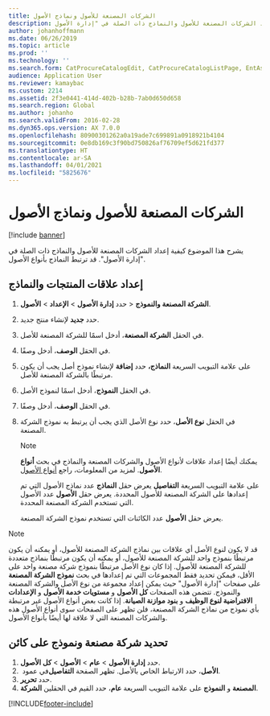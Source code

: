 ```yaml
---
title: الشركات المصنعة للأصول ونماذج الأصول
description: يشرح هذا الموضوع كيفية إعداد الشركات المصنعة للأصول والنماذج ذات الصلة في "إدارة الأصول".
author: johanhoffmann
ms.date: 06/26/2019
ms.topic: article
ms.prod: ''
ms.technology: ''
ms.search.form: CatProcureCatalogEdit, CatProcureCatalogListPage, EntAssetProductLookup, EntAssetModelLookup, EntAssetProduct
audience: Application User
ms.reviewer: kamaybac
ms.custom: 2214
ms.assetid: 2f3e0441-414d-402b-b28b-7ab0d650d658
ms.search.region: Global
ms.author: johanho
ms.search.validFrom: 2016-02-28
ms.dyn365.ops.version: AX 7.0.0
ms.openlocfilehash: 80900301262a0a19ade7c699891a0918921b4104
ms.sourcegitcommit: 0e8db169c3f90bd750826af76709ef5d621fd377
ms.translationtype: HT
ms.contentlocale: ar-SA
ms.lasthandoff: 04/01/2021
ms.locfileid: "5825676"
---
```

# <a name="asset-manufacturers-and-models"></a>الشركات المصنعة للأصول ونماذج الأصول

[!include [banner](../../includes/banner.md)]

 

يشرح هذا الموضوع كيفية إعداد الشركات المصنعة للأصول والنماذج ذات الصلة في "إدارة الأصول". قد ترتبط النماذج بأنواع الأصول.

## <a name="set-up-product-model-relations"></a>إعداد علاقات المنتجات والنماذج

1. حدد **إدارة الأصول** \> **الإعداد** \> **الأصول‏‎** \> **الشركة المصنعة والنموذج‬**.
2. حدد **جديد** لإنشاء منتج جديد.
3. في الحقل **الشركة المصنعة**، أدخل اسمًا للشركة المصنعة للأصل.
4. في الحقل **الوصف**، أدخل وصفًا.
5. على علامة التبويب السريعة **النماذج،** حدد **إضافة** لإنشاء نموذج أصل يجب أن يكون مرتبطًا بالشركة المصنعة للأصل.
6. في الحقل **النموذج**، أدخل اسمًا لنموذج الأصل.
7. في الحقل **الوصف**، أدخل وصفًا.
8. في الحقل **نوع الأصل**، حدد نوع الأصل الذي يجب أن يرتبط به نموذج الشركة المصنعة.

    > [!NOTE]
    > يمكنك أيضًا إعداد علاقات لأنواع الأصول والشركات المصنعة والنماذج في بحث **أنواع الأصول**. لمزيد من المعلومات، راجع [أنواع الأصول](../setup-for-objects/object-types.md).

    على علامة التبويب السريعة **التفاصيل** يعرض حقل **النماذج** عدد نماذج الأصول التي تم إعدادها على الشركة المصنعة للأصول المحددة. يعرض حقل **الأصول** عدد الأصول التي تستخدم الشركة المصنعة المحددة.
    
    يعرض حقل **الأصول** عدد الكائنات التي تستخدم نموذج الشركة المصنعة.

> [!NOTE]
> قد لا يكون لنوع الأصل أي علاقات بين نماذج الشركة المصنعة للأصول، أو يمكنه أن يكون مرتبطًا بنموذج واحد للشركة المصنعة للأصول، أو يمكنه أن يكون مرتبطًا بنماذج متعددة للشركة المصنعة للأصول. إذا كان نوع الأصل مرتبطًا بنموذج شركة مصنعة واحد على الأقل، فيمكن تحديد فقط المجموعات التي تم إعدادها في بحث **نموذج الشركة المصنعة** على صفحات "إدارة الأصول" حيث يمكن إعداد مجموعة من نوع الأصل والشركة المصنعة والنموذج. تتضمن هذه الصفحات **كل الأصول** و **مستويات خدمة الأصول‬** و **الإعدادات الافتراضية لنوع الوظيف** و **بنود موازنة الصيانة**. إذا كانت بعض أنواع الأصول غير مرتبطة بأي نموذج من نماذج الشركة المصنعة، فلن تظهر على الصفحات سوى أنواع الأصول هذه والشركات المصنعة التي لا علاقة لها أيضًا بأنواع الأصول.

## <a name="select-a-manufacturer-and-model-on-an-object"></a>تحديد شركة مصنعة ونموذج على كائن

1. حدد **إدارة الأصول** \> **عام** \> **الأصول** \> **كل الأصول‏‎**.
2. في عمود ‏‎**الأصل**، حدد الارتباط الخاص بالأصل. تظهر الصفحة **التفاصيل‬**.
3. حدد **تحرير**.
4. على علامة التبويب السريعة **عام**، حدد القيم في الحقلين **الشركة‏‎ المصنعة** و **النموذج**.


[!INCLUDE[footer-include](../../../includes/footer-banner.md)]
